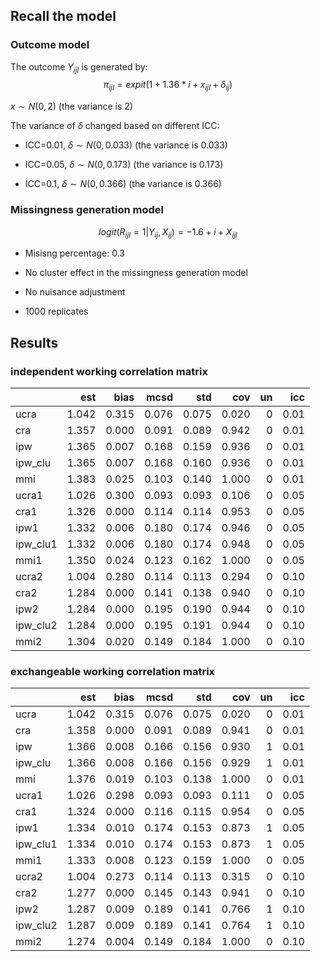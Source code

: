 ## Recall the model

### Outcome model

The outcome $Y_{ijl}$ is generated by:
$$\pi_{ijl}=expit(1+ 1.36 * i +  x_{ijl}+\delta_{ij}) $$ 

$x \sim N(0,2)$ (the variance is 2)

The variance of $\delta$ changed based on different ICC:

* ICC=0.01, $\delta \sim N(0, 0.033)$ (the variance is 0.033)

* ICC=0.05, $\delta \sim N(0, 0.173)$ (the variance is 0.173)

* ICC=0.1, $\delta \sim N(0, 0.366)$ (the variance is 0.366)

### Missingness generation model

$$ logit(R_{ijl}=1|Y_{ij},X_{ij})= -1.6 +  i  +  X_{ijl} $$
* Misisng percentage: 0.3

* No cluster effect in the missingness generation model

* No nuisance adjustment

* 1000 replicates

## Results


### independent working correlation matrix

|         |   est|  bias|  mcsd|   std|   cov| un|  icc|
|:--------|-----:|-----:|-----:|-----:|-----:|--:|----:|
|ucra     | 1.042| 0.315| 0.076| 0.075| 0.020|  0| 0.01|
|cra      | 1.357| 0.000| 0.091| 0.089| 0.942|  0| 0.01|
|ipw      | 1.365| 0.007| 0.168| 0.159| 0.936|  0| 0.01|
|ipw_clu  | 1.365| 0.007| 0.168| 0.160| 0.936|  0| 0.01|
|mmi      | 1.383| 0.025| 0.103| 0.140| 1.000|  0| 0.01|
|ucra1    | 1.026| 0.300| 0.093| 0.093| 0.106|  0| 0.05|
|cra1     | 1.326| 0.000| 0.114| 0.114| 0.953|  0| 0.05|
|ipw1     | 1.332| 0.006| 0.180| 0.174| 0.946|  0| 0.05|
|ipw_clu1 | 1.332| 0.006| 0.180| 0.174| 0.948|  0| 0.05|
|mmi1     | 1.350| 0.024| 0.123| 0.162| 1.000|  0| 0.05|
|ucra2    | 1.004| 0.280| 0.114| 0.113| 0.294|  0| 0.10|
|cra2     | 1.284| 0.000| 0.141| 0.138| 0.940|  0| 0.10|
|ipw2     | 1.284| 0.000| 0.195| 0.190| 0.944|  0| 0.10|
|ipw_clu2 | 1.284| 0.000| 0.195| 0.191| 0.944|  0| 0.10|
|mmi2     | 1.304| 0.020| 0.149| 0.184| 1.000|  0| 0.10|

### exchangeable working correlation matrix

|         |   est|  bias|  mcsd|   std|   cov| un|  icc|
|:--------|-----:|-----:|-----:|-----:|-----:|--:|----:|
|ucra     | 1.042| 0.315| 0.076| 0.075| 0.020|  0| 0.01|
|cra      | 1.358| 0.000| 0.091| 0.089| 0.941|  0| 0.01|
|ipw      | 1.366| 0.008| 0.166| 0.156| 0.930|  1| 0.01|
|ipw_clu  | 1.366| 0.008| 0.166| 0.156| 0.929|  1| 0.01|
|mmi      | 1.376| 0.019| 0.103| 0.138| 1.000|  0| 0.01|
|ucra1    | 1.026| 0.298| 0.093| 0.093| 0.111|  0| 0.05|
|cra1     | 1.324| 0.000| 0.116| 0.115| 0.954|  0| 0.05|
|ipw1     | 1.334| 0.010| 0.174| 0.153| 0.873|  1| 0.05|
|ipw_clu1 | 1.334| 0.010| 0.174| 0.153| 0.873|  1| 0.05|
|mmi1     | 1.333| 0.008| 0.123| 0.159| 1.000|  0| 0.05|
|ucra2    | 1.004| 0.273| 0.114| 0.113| 0.315|  0| 0.10|
|cra2     | 1.277| 0.000| 0.145| 0.143| 0.941|  0| 0.10|
|ipw2     | 1.287| 0.009| 0.189| 0.141| 0.766|  1| 0.10|
|ipw_clu2 | 1.287| 0.009| 0.189| 0.141| 0.764|  1| 0.10|
|mmi2     | 1.274| 0.004| 0.149| 0.184| 1.000|  0| 0.10|
